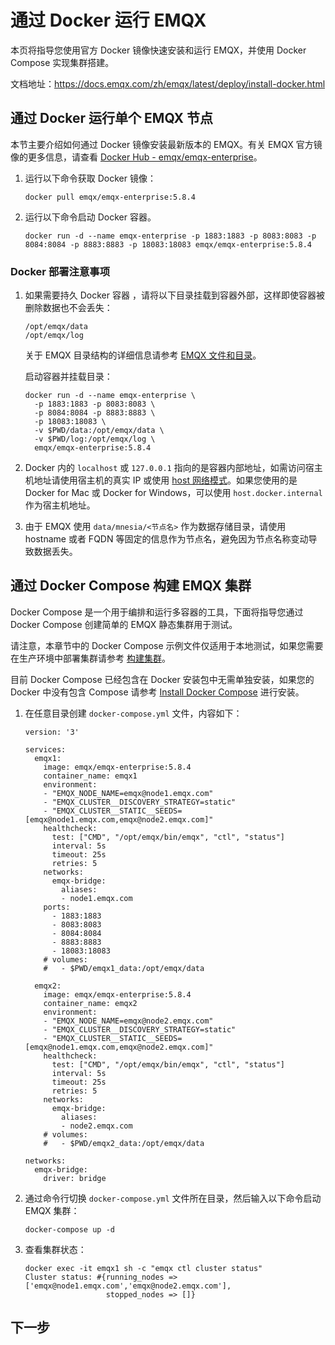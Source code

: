 # 通过 Docker 运行 EMQX

本页将指导您使用官方 Docker 镜像快速安装和运行 EMQX，并使用 Docker Compose 实现集群搭建。

文档地址：https://docs.emqx.com/zh/emqx/latest/deploy/install-docker.html

## 通过 Docker 运行单个 EMQX 节点

本节主要介绍如何通过 Docker 镜像安装最新版本的 EMQX。有关 EMQX 官方镜像的更多信息，请查看 [Docker Hub - emqx/emqx-enterprise](https://hub.docker.com/r/emqx/emqx-enterprise)。

1. 运行以下命令获取 Docker 镜像：

   ```shell
   docker pull emqx/emqx-enterprise:5.8.4
   ```

2. 运行以下命令启动 Docker 容器。

   ```shell
   docker run -d --name emqx-enterprise -p 1883:1883 -p 8083:8083 -p 8084:8084 -p 8883:8883 -p 18083:18083 emqx/emqx-enterprise:5.8.4
   ```

### Docker 部署注意事项

1. 如果需要持久 Docker 容器 ，请将以下目录挂载到容器外部，这样即使容器被删除数据也不会丢失：


   ```shell
   /opt/emqx/data
   /opt/emqx/log
   ```

   关于 EMQX 目录结构的详细信息请参考 [EMQX 文件和目录](https://docs.emqx.com/zh/emqx/latest/deploy/install.html#文件和目录)。

   启动容器并挂载目录：


   ```shell
   docker run -d --name emqx-enterprise \
     -p 1883:1883 -p 8083:8083 \
     -p 8084:8084 -p 8883:8883 \
     -p 18083:18083 \
     -v $PWD/data:/opt/emqx/data \
     -v $PWD/log:/opt/emqx/log \
     emqx/emqx-enterprise:5.8.4
   ```

2. Docker 内的 `localhost` 或 `127.0.0.1` 指向的是容器内部地址，如需访问宿主机地址请使用宿主机的真实 IP 或使用 [host 网络模式](https://docs.docker.com/network/host/)。如果您使用的是 Docker for Mac 或 Docker for Windows，可以使用 `host.docker.internal` 作为宿主机地址。

3. 由于 EMQX 使用 `data/mnesia/<节点名>` 作为数据存储目录，请使用 hostname 或者 FQDN 等固定的信息作为节点名，避免因为节点名称变动导致数据丢失。

## 通过 Docker Compose 构建 EMQX 集群

Docker Compose 是一个用于编排和运行多容器的工具，下面将指导您通过 Docker Compose 创建简单的 EMQX 静态集群用于测试。

请注意，本章节中的 Docker Compose 示例文件仅适用于本地测试，如果您需要在生产环境中部署集群请参考 [构建集群](https://docs.emqx.com/zh/emqx/latest/deploy/cluster/introduction.html)。

目前 Docker Compose 已经包含在 Docker 安装包中无需单独安装，如果您的 Docker 中没有包含 Compose 请参考 [Install Docker Compose](https://docs.docker.com/compose/install/) 进行安装。

1. 在任意目录创建 `docker-compose.yml` 文件，内容如下：

   ```shell
   version: '3'
   
   services:
     emqx1:
       image: emqx/emqx-enterprise:5.8.4
       container_name: emqx1
       environment:
       - "EMQX_NODE_NAME=emqx@node1.emqx.com"
       - "EMQX_CLUSTER__DISCOVERY_STRATEGY=static"
       - "EMQX_CLUSTER__STATIC__SEEDS=[emqx@node1.emqx.com,emqx@node2.emqx.com]"
       healthcheck:
         test: ["CMD", "/opt/emqx/bin/emqx", "ctl", "status"]
         interval: 5s
         timeout: 25s
         retries: 5
       networks:
         emqx-bridge:
           aliases:
           - node1.emqx.com
       ports:
         - 1883:1883
         - 8083:8083
         - 8084:8084
         - 8883:8883
         - 18083:18083
       # volumes:
       #   - $PWD/emqx1_data:/opt/emqx/data
   
     emqx2:
       image: emqx/emqx-enterprise:5.8.4
       container_name: emqx2
       environment:
       - "EMQX_NODE_NAME=emqx@node2.emqx.com"
       - "EMQX_CLUSTER__DISCOVERY_STRATEGY=static"
       - "EMQX_CLUSTER__STATIC__SEEDS=[emqx@node1.emqx.com,emqx@node2.emqx.com]"
       healthcheck:
         test: ["CMD", "/opt/emqx/bin/emqx", "ctl", "status"]
         interval: 5s
         timeout: 25s
         retries: 5
       networks:
         emqx-bridge:
           aliases:
           - node2.emqx.com
       # volumes:
       #   - $PWD/emqx2_data:/opt/emqx/data
   
   networks:
     emqx-bridge:
       driver: bridge
   ```

2. 通过命令行切换 `docker-compose.yml` 文件所在目录，然后输入以下命令启动 EMQX 集群：

   ```shell
   docker-compose up -d
   ```

3. 查看集群状态：

   ```shell
   docker exec -it emqx1 sh -c "emqx ctl cluster status"
   Cluster status: #{running_nodes => ['emqx@node1.emqx.com','emqx@node2.emqx.com'],
                     stopped_nodes => []}
   ```

## 下一步
